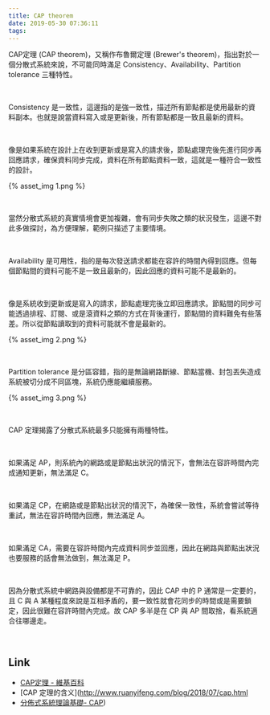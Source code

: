 ```yaml
---
title: CAP theorem
date: 2019-05-30 07:36:11
tags:
---
```


CAP定理 (CAP theorem)，又稱作布魯爾定理 (Brewer's theorem)，指出對於一個分散式系統來說，不可能同時滿足 Consistency、Availability、Partition tolerance 三種特性。  

<!-- More -->

<br/>


Consistency 是一致性，這邊指的是強一致性，描述所有節點都是使用最新的資料副本。也就是說當資料寫入或是更新後，所有節點都是一致且最新的資料。  

</br>


像是如果系統在設計上在收到更新或是寫入的請求後，節點處理完後先進行同步再回應請求，確保資料同步完成，資料在所有節點資料一致，這就是一種符合一致性的設計。   

{% asset_img 1.png %}

</br>


當然分散式系統的真實情境會更加複雜，會有同步失敗之類的狀況發生，這邊不對此多做探討，為方便理解，範例只描述了主要情境。

</br>


Availability 是可用性，指的是每次發送請求都能在容許的時間內得到回應。但每個節點間的資料可能不是一致且最新的，因此回應的資料可能不是最新的。  

</br>


像是系統收到更新或是寫入的請求，節點處理完後立即回應請求。節點間的同步可能透過排程、訂閱、或是滾資料之類的方式在背後運行，節點間的資料難免有些落差。所以從節點讀取到的資料可能就不會是最新的。    

{% asset_img 2.png %}

</br>


Partition tolerance 是分區容錯，指的是無論網路斷線、節點當機、封包丟失造成系統被切分成不同區塊，系統仍應能繼續服務。  

{% asset_img 3.png %}

</br>


CAP 定理揭露了分散式系統最多只能擁有兩種特性。  

</br>


如果滿足 AP，則系統內的網路或是節點出狀況的情況下，會無法在容許時間內完成通知更新，無法滿足 C。  

</br>


如果滿足 CP，在網路或是節點出狀況的情況下，為確保一致性，系統會嘗試等待重試，無法在容許時間內回應，無法滿足 A。

</br>


如果滿足 CA，需要在容許時間內完成資料同步並回應，因此在網路與節點出狀況也要服務的話會無法做到，無法滿足 P。  

</br>


因為分散式系統中網路與設備都是不可靠的，因此 CAP 中的 P 通常是一定要的，且 C 與 A 某種程度來說是互相矛盾的，要一致性就會花同步的時間或是需要鎖定，因此很難在容許時間內完成。故 CAP 多半是在 CP 與 AP 間取捨，看系統適合往哪邊走。  

</br>


Link
----
* [CAP定理 - 維基百科](https://zh.m.wikipedia.org/zh-tw/CAP定理)
* [CAP 定理的含义](http://www.ruanyifeng.com/blog/2018/07/cap.html
* [分佈式系統理論基礎- CAP](https://www.cnblogs.com/GarfieldEr007/p/9950736.html))
